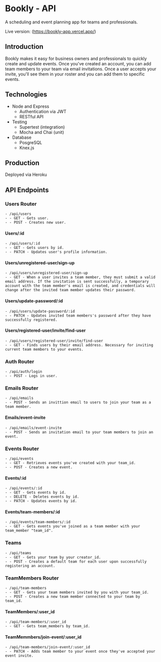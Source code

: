 # Bookly - API

A scheduling and event planning app for teams and professionals.

Live version: (https://bookly-app.vercel.app/)

## Introduction

Bookly makes it easy for business owners and professionals to quickly create and
update events. Once you've created an account, you can add team members to your
team via email invitations. Once a user accepts your invite, you'll see them in
your roster and you can add them to specific events.

## Technologies

- Node and Express
  - Authentication via JWT
  - RESTful API
- Testing
  - Supertest (integration)
  - Mocha and Chai (unit)
- Database
  - PosgreSQL
  - Knex.js

## Production

Deployed via Heroku

## API Endpoints

### Users Router

```
- /api/users
- - GET - Gets user.
- - POST - Creates new user.
```

#### Users/:id

```
- /api/users/:id
- - GET - Gets users by id.
- - PATCH - Updates user's profile information.
```

#### Users/unregistered-user/sign-up

```
- /api/users/unregistered-user/sign-up
- - GET - When a user invites a team member, they must submit a valid email address. If the invitation is sent successfully, a temporary account with the team member's email is created, and credentials will change after the invited team member updates their password.
```

#### Users/update-password/:id

```
- /api/users/update-password/:id
- - PATCH - Updates invited team members's password after they have successfully registered.
```

#### Users/registered-user/invite/find-user

```
- /api/users/registered-user/invite/find-user
- - GET - Finds users by their email address. Necessary for inviting current team members to your events.
```

### Auth Router

```
- /api/auth/login
- - POST - Logs in user.
```

### Emails Router

```
- /api/emails
- - POST - Sends an invittion email to users to join your team as a team member.
```

#### Emails/event-invite

```
- /api/emails/event-invite
- - POST - Sends an invitation email to your team members to join an event.
```

### Events Router

```
- /api/events
- - GET - Retrieves events you've created with your team_id.
- - POST - Creates a new event.
```

#### Events/:id

```
- /api/events/:id
- - GET - Gets events by id.
- - DELETE - Deletes events by id.
- - PATCH - Updates events by id.
```

#### Events/team-members/:id

```
- /api/events/team-members/:id
- - GET - Gets events you've joined as a team member with your team_member "team_id".
```

### Teams

```
- /api/teams
- - GET - Gets your team by your creator_id.
- - POST - Creates a default team for each user upon successfully registering an account.
```

### TeamMembers Router

```
- /api/team-members
- - GET - Gets your team members invited by you with your team_id.
- - POST - Creates a new team member connected to your team by team_id.
```

#### TeamMembers/:user_id

```
- /api/team-members/:user_id
- - GET - Gets team_members by team_id.
```

#### TeamMemmbers/join-event/:user_id

```
- /api/team-members/join-event/:user_id
- - PATCH - Adds team member to your event once they've accepted your event invite.
```
